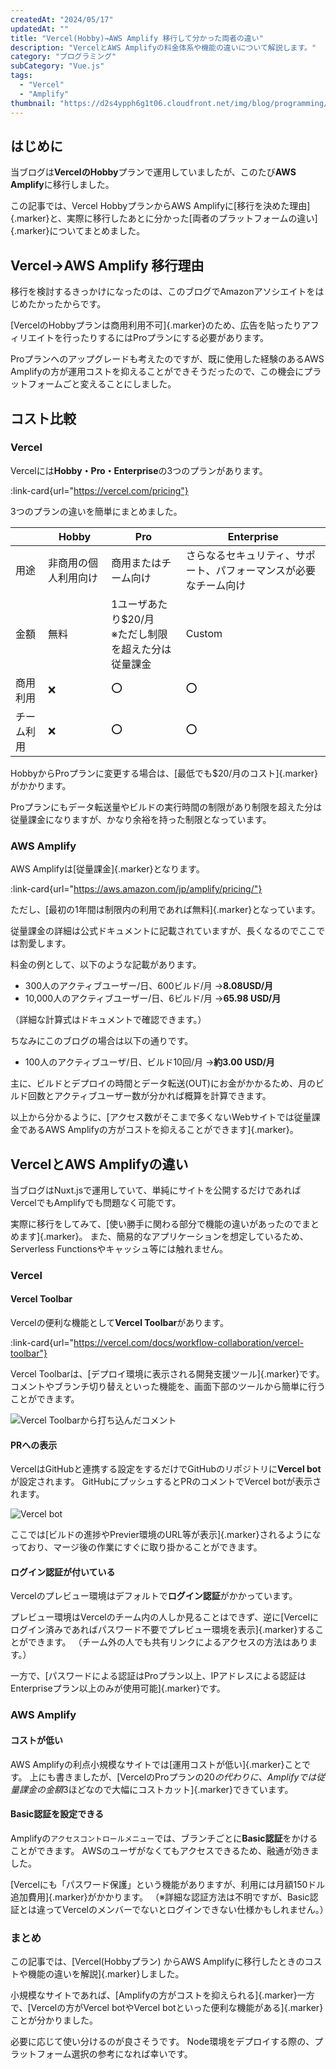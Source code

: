 ```yaml
---
createdAt: "2024/05/17"
updatedAt: ""
title: "Vercel(Hobby)→AWS Amplify 移行して分かった両者の違い"
description: "VercelとAWS Amplifyの料金体系や機能の違いについて解説します。"
category: "プログラミング"
subCategory: "Vue.js"
tags:
  - "Vercel"
  - "Amplify"
thumbnail: "https://d2s4ypph6g1t06.cloudfront.net/img/blog/programming/vercel-vs-amplify/vercel-amplify.png"
---
```


## はじめに

当ブログは**VercelのHobby**プランで運用していましたが、このたび**AWS Amplify**に移行しました。

この記事では、Vercel HobbyプランからAWS Amplifyに[移行を決めた理由]{.marker}と、実際に移行したあとに分かった[両者のプラットフォームの違い]{.marker}についてまとめました。

## Vercel→AWS Amplify 移行理由

移行を検討するきっかけになったのは、このブログでAmazonアソシエイトをはじめたかったからです。

[VercelのHobbyプランは商用利用不可]{.marker}のため、広告を貼ったりアフィリエイトを行ったりするにはProプランにする必要があります。

Proプランへのアップグレードも考えたのですが、既に使用した経験のあるAWS Amplifyの方が運用コストを抑えることができそうだったので、この機会にプラットフォームごと変えることにしました。

## コスト比較

### Vercel

Vercelには**Hobby・Pro・Enterprise**の3つのプランがあります。

:link-card{url="https://vercel.com/pricing"}

3つのプランの違いを簡単にまとめました。

|            | Hobby                | Pro                                                    | Enterprise                                                       |
| ---------- | -------------------- | ------------------------------------------------------ | ---------------------------------------------------------------- |
| 用途       | 非商用の個人利用向け | 商用またはチーム向け                                   | さらなるセキュリティ、サポート、パフォーマンスが必要なチーム向け |
| 金額       | 無料                 | 1ユーザあたり$20/月<br>※ただし制限を超えた分は従量課金 | Custom                                                           |
| 商用利用   | ❌                   | ⭕                                                     | ⭕                                                               |
| チーム利用 | ❌                   | ⭕                                                     | ⭕                                                               |

HobbyからProプランに変更する場合は、[最低でも$20/月のコスト]{.marker}がかかります。

Proプランにもデータ転送量やビルドの実行時間の制限があり制限を超えた分は従量課金になりますが、かなり余裕を持った制限となっています。

### AWS Amplify

AWS Amplifyは[従量課金]{.marker}となります。

:link-card{url="https://aws.amazon.com/jp/amplify/pricing/"}

ただし、[最初の1年間は制限内の利用であれば無料]{.marker}となっています。

従量課金の詳細は公式ドキュメントに記載されていますが、長くなるのでここでは割愛します。

料金の例として、以下のような記載があります。

- 300人のアクティブユーザー/日、600ビルド/月
  →**8.08USD/月**
- 10,000人のアクティブユーザー/日、6ビルド/月
  →**65.98 USD/月**

（詳細な計算式はドキュメントで確認できます。）

ちなみにこのブログの場合は以下の通りです。

- 100人のアクティブユーザ/日、ビルド10回/月
  →**約3.00 USD/月**

主に、ビルドとデプロイの時間とデータ転送(OUT)にお金がかかるため、月のビルド回数とアクティブユーザー数が分かれば概算を計算できます。

以上から分かるように、[アクセス数がそこまで多くないWebサイトでは従量課金であるAWS Amplifyの方がコストを抑えることができます]{.marker}。

## VercelとAWS Amplifyの違い

当ブログはNuxt.jsで運用していて、単純にサイトを公開するだけであればVercelでもAmplifyでも問題なく可能です。

実際に移行をしてみて、[使い勝手に関わる部分で機能の違いがあったのでまとめます]{.marker}。
また、簡易的なアプリケーションを想定しているため、Serverless Functionsやキャッシュ等には触れません。

### Vercel

#### Vercel Toolbar

Vercelの便利な機能として**Vercel Toolbar**があります。

:link-card{url="https://vercel.com/docs/workflow-collaboration/vercel-toolbar"}

Vercel Toolbarは、[デプロイ環境に表示される開発支援ツール]{.marker}です。
コメントやブランチ切り替えといった機能を、画面下部のツールから簡単に行うことができます。

![Vercel Toolbarから打ち込んだコメント](https://d2s4ypph6g1t06.cloudfront.net/img/blog/programming/vercel-vs-amplify/vercel1.png)

#### PRへの表示

VercelはGitHubと連携する設定をするだけでGitHubのリポジトリに**Vercel bot**が設定されます。
GitHubにプッシュするとPRのコメントでVercel botが表示されます。

![Vercel bot](https://d2s4ypph6g1t06.cloudfront.net/img/blog/programming/vercel-vs-amplify/vercel2.png)

ここでは[ビルドの進捗やPrevier環境のURL等が表示]{.marker}されるようになっており、マージ後の作業にすぐに取り掛かることができます。

#### ログイン認証が付いている

Vercelのプレビュー環境はデフォルトで**ログイン認証**がかかっています。

プレビュー環境はVercelのチーム内の人しか見ることはできず、逆に[Vercelにログイン済みであればパスワード不要でプレビュー環境を表示]{.marker}することができます。
（チーム外の人でも共有リンクによるアクセスの方法はあります。）

一方で、[パスワードによる認証はProプラン以上、IPアドレスによる認証はEnterpriseプラン以上のみが使用可能]{.marker}です。

### AWS Amplify

#### コストが低い

AWS Amplifyの利点小規模なサイトでは[運用コストが低い]{.marker}ことです。
上にも書きましたが、[VercelのProプランの$20の代わりに、Amplifyでは従量課金の金額$3ほどなので大幅にコストカット]{.marker}できています。

#### Basic認証を設定できる

Amplifyの`アクセスコントロールメニュー`では、ブランチごとに**Basic認証**をかけることができます。
AWSのユーザがなくてもアクセスできるため、融通が効きました。

[Vercelにも「パスワード保護」という機能がありますが、利用には月額150ドル追加費用]{.marker}がかかります。
（※詳細な認証方法は不明ですが、Basic認証とは違ってVercelのメンバーでないとログインできない仕様かもしれません。）

### まとめ

この記事では、[Vercel(Hobbyプラン) からAWS Amplifyに移行したときのコストや機能の違いを解説]{.marker}しました。

小規模なサイトであれば、[Amplifyの方がコストを抑えられる]{.marker}一方で、[Vercelの方がVercel botやVercel botといった便利な機能がある]{.marker}ことが分かりました。

必要に応じて使い分けるのが良さそうです。
Node環境をデプロイする際の、プラットフォーム選択の参考になれば幸いです。
